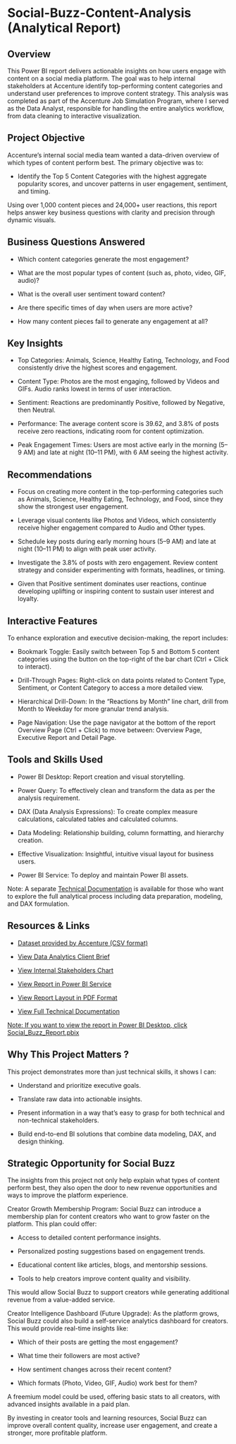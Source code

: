 # Social-Buzz-Content-Analysis (Analytical Report)
## Overview
This Power BI report delivers actionable insights on how users engage with content on a social media platform. The goal was to help internal stakeholders at Accenture identify top-performing content categories and understand user preferences to improve content strategy. This analysis was completed as part of the Accenture Job Simulation Program, where I served as the Data Analyst, responsible for handling the entire analytics workflow, from data cleaning to interactive visualization.

## Project Objective
Accenture’s internal social media team wanted a data-driven overview of which types of content perform best. The primary objective was to:

- Identify the Top 5 Content Categories with the highest aggregate popularity scores, and uncover patterns in user engagement, sentiment, and timing.

Using over 1,000 content pieces and 24,000+ user reactions, this report helps answer key business questions with clarity and precision through dynamic visuals.

## Business Questions Answered
- Which content categories generate the most engagement?

- What are the most popular types of content (such as, photo, video, GIF, audio)?

- What is the overall user sentiment toward content?

- Are there specific times of day when users are more active?

- How many content pieces fail to generate any engagement at all?

## Key Insights
- Top Categories: Animals, Science, Healthy Eating, Technology, and Food consistently drive the highest scores and engagement.

- Content Type: Photos are the most engaging, followed by Videos and GIFs. Audio ranks lowest in terms of user interaction.

- Sentiment: Reactions are predominantly Positive, followed by Negative, then Neutral.

- Performance: The average content score is 39.62, and 3.8% of posts receive zero reactions, indicating room for content optimization.

- Peak Engagement Times: Users are most active early in the morning (5–9 AM) and late at night (10–11 PM), with 6 AM seeing the highest activity.

## Recommendations
- Focus on creating more content in the top-performing categories such as Animals, Science, Healthy Eating, Technology, and Food, since they show the strongest user engagement.

- Leverage visual contents like Photos and Videos, which consistently receive higher engagement compared to Audio and Other types.

- Schedule key posts during early morning hours (5–9 AM) and late at night (10–11 PM) to align with peak user activity.

- Investigate the 3.8% of posts with zero engagement. Review content strategy and consider experimenting with formats, headlines, or timing.

- Given that Positive sentiment dominates user reactions, continue developing uplifting or inspiring content to sustain user interest and loyalty.

## Interactive Features
To enhance exploration and executive decision-making, the report includes:

- Bookmark Toggle: Easily switch between Top 5 and Bottom 5 content categories using the button on the top-right of the bar chart (Ctrl + Click to interact).

- Drill-Through Pages: Right-click on data points related to Content Type, Sentiment, or Content Category to access a more detailed view.

- Hierarchical Drill-Down: In the “Reactions by Month” line chart, drill from Month to Weekday for more granular trend analysis.

- Page Navigation: Use the page navigator at the bottom of the report Overview Page (Ctrl + Click) to move between: Overview Page, Executive Report and Detail Page.

## Tools and Skills Used
- Power BI Desktop: Report creation and visual storytelling.

- Power Query: To effectively clean and transform the data as per the analysis requirement.

- DAX (Data Analysis Expressions): To create complex measure calculations, calculated tables and calculated columns.

- Data Modeling: Relationship building, column formatting, and hierarchy creation.

- Effective Visualization: Insightful, intuitive visual layout for business users.

- Power BI Service: To deploy and maintain Power BI assets.

Note: A separate <a href="https://github.com/Pankaj-M-Deori/Social-Buzz-Content-Analysis-Analytic-Report-/blob/main/Social_Buzz_Technical_Documentation.pdf">Technical Documentation<a/> is available for those who want to explore the full analytical process including data preparation, modeling, and DAX formulation.

## Resources & Links
- <a href="https://drive.google.com/drive/folders/1cck8iLWCJw5Yigrowx9CsBjjz6r7aUD0?usp=sharing">Dataset provided by Accenture (CSV format)

- <a href="https://github.com/Pankaj-M-Deori/Social-Buzz-Content-Analysis-Analytic-Report-/blob/main/Data_Analytics%20Client%20Brief.pdf">View Data Analytics Client Brief

- <a href="https://github.com/Pankaj-M-Deori/Social-Buzz-Content-Analysis-Analytic-Report-/blob/main/Internal%20stakeholder%20chart.pdf">View Internal Stakeholders Chart

- <a href="https://app.powerbi.com/links/OBD0g5wd6B?ctid=7f2cea9c-d8e4-4c74-a024-cb436d9ecfd5&pbi_source=linkShare">View Report in Power BI Service

- <a href="https://github.com/Pankaj-M-Deori/Social-Buzz-Content-Analysis-Analytic-Report-/blob/main/Social%20Buzz%20Content%20Analysis%20(Report%20Layout).pdf">View Report Layout in PDF Format

- <a href="https://github.com/Pankaj-M-Deori/Social-Buzz-Content-Analysis-Analytic-Report-/blob/main/Social_Buzz_Technical_Documentation.pdf">View Full Technical Documentation

Note: If you want to view the report in Power BI Desktop, click <a href="https://github.com/Pankaj-M-Deori/Social-Buzz-Content-Analysis-Analytic-Report-/blob/main/Social%20Buzz.pbix">Social_Buzz_Report.pbix<a/>

## Why This Project Matters ?
This project demonstrates more than just technical skills, it shows I can:

- Understand and prioritize executive goals.

- Translate raw data into actionable insights.

- Present information in a way that’s easy to grasp for both technical and non-technical stakeholders.

- Build end-to-end BI solutions that combine data modeling, DAX, and design thinking.

## Strategic Opportunity for Social Buzz
The insights from this project not only help explain what types of content perform best, they also open the door to new revenue opportunities and ways to improve the platform experience.

Creator Growth Membership Program: Social Buzz can introduce a membership plan for content creators who want to grow faster on the platform. This plan could offer:

- Access to detailed content performance insights.

- Personalized posting suggestions based on engagement trends.

- Educational content like articles, blogs, and mentorship sessions.

- Tools to help creators improve content quality and visibility.

This would allow Social Buzz to support creators while generating additional revenue from a value-added service.

Creator Intelligence Dashboard (Future Upgrade): As the platform grows, Social Buzz could also build a self-service analytics dashboard for creators. This would provide real-time insights like:

- Which of their posts are getting the most engagement?

- What time their followers are most active?

- How sentiment changes across their recent content?

- Which formats (Photo, Video, GIF, Audio) work best for them?

A freemium model could be used, offering basic stats to all creators, with advanced insights available in a paid plan.

By investing in creator tools and learning resources, Social Buzz can improve overall content quality, increase user engagement, and create a stronger, more profitable platform.
